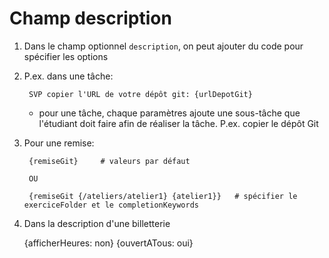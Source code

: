 # Champ description

1. Dans le champ optionnel `description`, on peut ajouter du code pour spécifier les options

1. P.ex. dans une tâche:

        SVP copier l'URL de votre dépôt git: {urlDepotGit}


    *  pour une tâche, chaque paramètres ajoute une sous-tâche que l'étudiant doit
       faire afin de réaliser la tâche. P.ex. copier le dépôt Git

1. Pour une remise:

        {remiseGit}     # valeurs par défaut

        OU

        {remiseGit {/ateliers/atelier1} {atelier1}}   # spécifier le exerciceFolder et le completionKeywords


1. Dans la description d'une billetterie

    {afficherHeures: non}
    {ouvertATous: oui}

